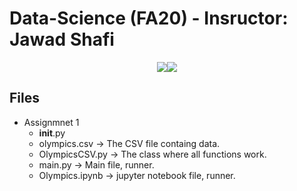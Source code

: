 # Data-Science (FA20) - Insructor: Jawad Shafi

<p align="center"><img src='https://img.shields.io/badge/Developer-Arose%20Niazi-yellow.svg?style=for-the-badge&&logo=Python' ><img src='https://img.shields.io/badge/Programmed%20in-Python-yellow.svg?style=for-the-badge&&logo=Python' ></p>

## Files
- Assignmnet 1
  - __init__.py
  - olympics.csv -> The CSV file containg data.
  - OlympicsCSV.py -> The class where all functions work.
  - main.py -> Main file, runner.
  - Olympics.ipynb -> jupyter notebook file, runner.